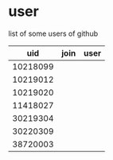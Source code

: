 # user
list of some users of github

uid | join | user
:-: | :-: | :-:
10218099 | |
10219012 | |
10219020 | |
11418027 | |
30219304 | |
30220309 | |
38720003 | |

